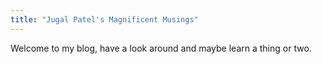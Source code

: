 ```yaml
---
title: "Jugal Patel's Magnificent Musings"
---
```


Welcome to my blog, have a look around and maybe learn a thing or two.
